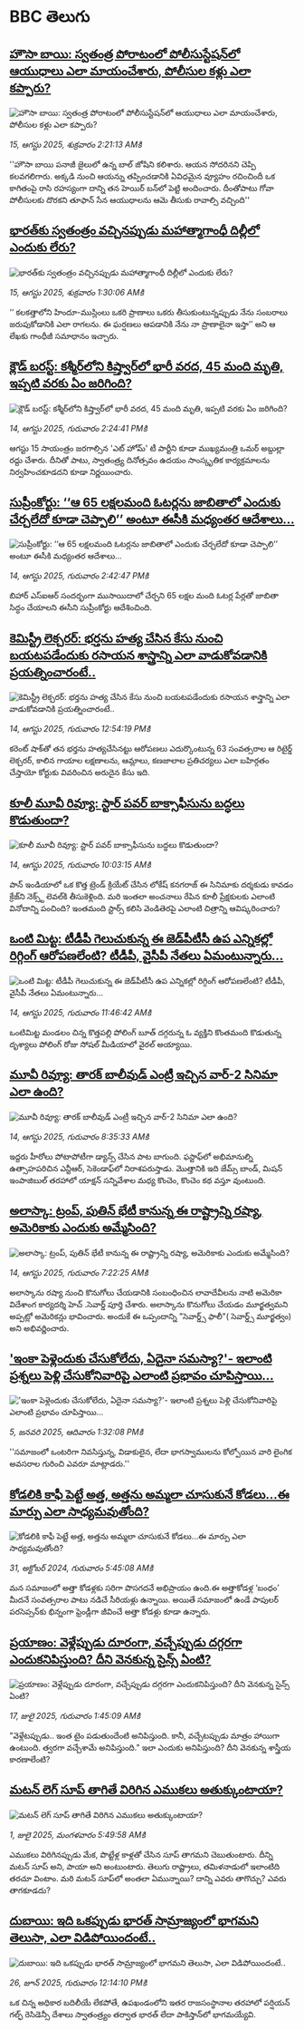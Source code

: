 # BBC తెలుగు## [హౌసా బాయి: స్వతంత్ర పోరాటంలో  పోలీసుస్టేషన్‌లో ఆయుధాలు ఎలా  మాయంచేశారు, పోలీసుల కళ్లు ఎలా కప్పారు? ](https://www.bbc.com/telugu/articles/c0kzpp7m08mo?at_medium=RSS&at_campaign=rss?at_campaign=githubrss)![హౌసా బాయి: స్వతంత్ర పోరాటంలో  పోలీసుస్టేషన్‌లో ఆయుధాలు ఎలా  మాయంచేశారు, పోలీసుల కళ్లు ఎలా కప్పారు? ](https://ichef.bbci.co.uk/ace/ws/240/cpsprodpb/0de3/live/d7aec9a0-797b-11f0-b846-39cdf5823c75.jpg)_15, ఆగస్టు 2025, శుక్రవారం 2:21:13 AMకి_''హౌసా బాయి పనాజీ జైలులో ఉన్న బాల్ జోషిని కలిశారు. ఆయన సోదరినని చెప్పి కలవగలిగారు. అక్కడి నుంచి ఆయన్ను తప్పించడానికి ఏవిధమైన వ్యూహం రచించిందీ ఒక కాగితంపై రాసి రహస్యంగా దాన్ని తన హెయిర్ బన్‌లో పెట్టి అందించారు. దీంతోపాటు గోవా పోలీసులకు దొరకని తూఫాన్ సేన ఆయుధాలను ఆమె తీసుకు రావాల్సి వచ్చింది''## [భారత్‌కు స్వతంత్రం వచ్చినప్పుడు మహాత్మాగాంధీ దిల్లీలో ఎందుకు లేరు?  ](https://www.bbc.com/telugu/articles/c78mzk417x2o?at_medium=RSS&at_campaign=rss?at_campaign=githubrss)![భారత్‌కు స్వతంత్రం వచ్చినప్పుడు మహాత్మాగాంధీ దిల్లీలో ఎందుకు లేరు?  ](https://ichef.bbci.co.uk/ace/ws/240/cpsprodpb/20ec/live/5599c240-7975-11f0-a037-016d692bc6ba.jpg)_15, ఆగస్టు 2025, శుక్రవారం 1:30:06 AMకి_‘‘ కలకత్తాలోని హిందూ-ముస్లింలు ఒకరి ప్రాణాలు ఒకరు తీసుకుంటున్నప్పుడు నేను సంబరాలు జరుపుకోడానికి ఎలా రాగలను. ఈ ఘర్షణలు ఆపడానికి నేను నా ప్రాణాలైనా ఇస్తా’’ అని ఆ లేఖకు గాంధీజీ సమాధానం ఇచ్చారు.## [క్లౌడ్ బరస్ట్: కశ్మీర్‌లోని కిష్త్వార్‌‌లో భారీ వరద, 45 మంది మృతి, ఇప్పటి వరకు ఏం జరిగింది?](https://www.bbc.com/telugu/articles/cpv0109x1z3o?at_medium=RSS&at_campaign=rss?at_campaign=githubrss)![క్లౌడ్ బరస్ట్: కశ్మీర్‌లోని కిష్త్వార్‌‌లో భారీ వరద, 45 మంది మృతి, ఇప్పటి వరకు ఏం జరిగింది?](https://ichef.bbci.co.uk/ace/ws/240/cpsprodpb/d87c/live/f5586020-7911-11f0-889a-61231d511eb3.png)_14, ఆగస్టు 2025, గురువారం 2:24:41 PMకి_ఆగస్టు 15 సాయంత్రం జరగాల్సిన 'ఎట్ హోమ్' టీ పార్టీని కూడా ముఖ్యమంత్రి  ఒమర్ అబ్దుల్లా రద్దు చేశారు. దీనితో పాటు, స్వాతంత్ర్య దినోత్సవం ఉదయం సాంస్కృతిక కార్యక్రమాలను నిర్వహించకూడదని కూడా నిర్ణయించారు.## [సుప్రీంకోర్టు: ‘‘ఆ 65 లక్షలమంది ఓటర్లను జాబితాలో ఎందుకు చేర్చలేదో కూడా చెప్పాలి’’ అంటూ ఈసీకి మధ్యంతర ఆదేశాలు...](https://www.bbc.com/telugu/articles/cx2xpx09xj1o?at_medium=RSS&at_campaign=rss?at_campaign=githubrss)![సుప్రీంకోర్టు: ‘‘ఆ 65 లక్షలమంది ఓటర్లను జాబితాలో ఎందుకు చేర్చలేదో కూడా చెప్పాలి’’ అంటూ ఈసీకి మధ్యంతర ఆదేశాలు...](https://ichef.bbci.co.uk/ace/standard/240/cpsprodpb/b50f/live/2b80a8f0-791d-11f0-a34f-318be3fb0481.jpg)_14, ఆగస్టు 2025, గురువారం 2:42:47 PMకి_బిహార్ ఎస్‌ఐఆర్ సందర్భంగా ముసాయిదాలో చేర్చని 65 లక్షల మంది ఓటర్ల పేర్లతో జాబితా సిద్ధం చేయాలని ఈసీని సుప్రీంకోర్టు ఆదేశించింది.## [కెమిస్ట్రీ లెక్చరర్: భర్తను హత్య చేసిన కేసు నుంచి బయటపడేందుకు రసాయన శాస్త్రాన్ని ఎలా వాడుకోవడానికి ప్రయత్నించారంటే..](https://www.bbc.com/telugu/articles/cwy3pnmzx3po?at_medium=RSS&at_campaign=rss?at_campaign=githubrss)![కెమిస్ట్రీ లెక్చరర్: భర్తను హత్య చేసిన కేసు నుంచి బయటపడేందుకు రసాయన శాస్త్రాన్ని ఎలా వాడుకోవడానికి ప్రయత్నించారంటే..](https://ichef.bbci.co.uk/ace/ws/240/cpsprodpb/b689/live/e42b74b0-78f1-11f0-8071-1788c7e8ae0e.jpg)_14, ఆగస్టు 2025, గురువారం 12:54:19 PMకి_కరెంట్ షాక్‌తో తన భర్తను హత్యచేసినట్టు ఆరోపణలు ఎదుర్కొంటున్న 63 సంవత్సరాల ఆ రిటైర్డ్ లెక్చరర్, కాలిన గాయాల లక్షణాలను, ఆమ్లాలు, కణజాలాల ప్రతిచర్యలు ఎలా బహిర్గతం చేస్తాయో కోర్టుకు వివరించిన అరుదైన కేసు ఇది.## [కూలీ మూవీ రివ్యూ: స్టార్ పవర్ బాక్సాఫీసును బద్ధలు కొడుతుందా?](https://www.bbc.com/telugu/articles/c70xj65x12do?at_medium=RSS&at_campaign=rss?at_campaign=githubrss)![కూలీ మూవీ రివ్యూ: స్టార్ పవర్ బాక్సాఫీసును బద్ధలు కొడుతుందా?](https://ichef.bbci.co.uk/ace/ws/240/cpsprodpb/416c/live/7e2c6f40-78f4-11f0-b269-4d857ea3c116.jpg)_14, ఆగస్టు 2025, గురువారం 10:03:15 AMకి_పాన్ ఇండియాలో ఒక కొత్త ట్రెండ్ క్రియేట్ చేసిన లోకేష్ కనగరాజ్ ఈ సినిమాకు దర్శకుడు కావడం క్రేజ్‌ని నెక్స్ట్ లెవల్‌కి తీసుకెళ్లింది. మరి ఇంతలా అంచనాలు రేపిన కూలీ ప్రేక్షకులకు ఎలాంటి వినోదాన్ని పంచింది? ఇంతమంది స్టార్స్ కలిసి వెండితెరపై ఎలాంటి చిత్రాన్ని ఆవిష్కరించారు?## [ఒంటి మిట్ట: టీడీపీ గెలుచుకున్న ఈ జెడ్‌పీటీసీ ఉప ఎన్నికల్లో రిగ్గింగ్ ఆరోపణలేంటి? టీడీపీ, వైసీపీ నేతలు  ఏమంటున్నారు...](https://www.bbc.com/telugu/articles/cjr10nv5d3po?at_medium=RSS&at_campaign=rss?at_campaign=githubrss)![ఒంటి మిట్ట: టీడీపీ గెలుచుకున్న ఈ జెడ్‌పీటీసీ ఉప ఎన్నికల్లో రిగ్గింగ్ ఆరోపణలేంటి? టీడీపీ, వైసీపీ నేతలు  ఏమంటున్నారు...](https://ichef.bbci.co.uk/ace/ws/240/cpsprodpb/3775/live/16a13340-78f1-11f0-a975-cb151ca452f4.jpg)_14, ఆగస్టు 2025, గురువారం 11:46:42 AMకి_ఒంటిమిట్ట మండలం చిన్న కొత్తపల్లి పోలింగ్ బూత్ దగ్గరున్న ఓ వ్యక్తిని కొంతమంది కొడుతున్న దృశ్యాలు పోలింగ్ రోజు  సోషల్ మీడియాలో వైరల్ అయ్యాయి.## [మూవీ రివ్యూ:  తారక్ బాలీవుడ్ ఎంట్రీ ఇచ్చిన వార్-2 సినిమా ఎలా ఉంది? ](https://www.bbc.com/telugu/articles/cx2qne8njdzo?at_medium=RSS&at_campaign=rss?at_campaign=githubrss)![మూవీ రివ్యూ:  తారక్ బాలీవుడ్ ఎంట్రీ ఇచ్చిన వార్-2 సినిమా ఎలా ఉంది? ](https://ichef.bbci.co.uk/ace/ws/240/cpsprodpb/2d82/live/3d6e9b10-78e8-11f0-ad5e-d7ef7e9f4dda.jpg)_14, ఆగస్టు 2025, గురువారం 8:35:33 AMకి_ఇద్ద‌రు హీరోలు పోటాపోటీగా డ్యాన్స్ చేసిన పాట బాగుంది. ఫ‌స్టాఫ్‌లో అభిమానుల్ని ఉత్సాహ‌ప‌రిచిన ఎన్టీఆర్‌, సెకెండాఫ్‌లో నిరాశ‌ప‌రుస్తాడు. మొత్తానికి ఇది జేమ్స్ బాండ్‌, మిష‌న్ ఇంపాజిబుల్ త‌ర‌హాలో యాక్ష‌న్ స‌న్నివేశాల‌ మధ్య కొంచెం, కొంచెం  క‌థ వ‌స్తూ వుంటుంది.## [అలాస్కా: ట్రంప్, పుతిన్ భేటీ కానున్న ఈ రాష్ట్రాన్ని రష్యా, అమెరికాకు ఎందుకు అమ్మేసింది? ](https://www.bbc.com/telugu/articles/c7410elnzz8o?at_medium=RSS&at_campaign=rss?at_campaign=githubrss)![అలాస్కా: ట్రంప్, పుతిన్ భేటీ కానున్న ఈ రాష్ట్రాన్ని రష్యా, అమెరికాకు ఎందుకు అమ్మేసింది? ](https://ichef.bbci.co.uk/ace/ws/240/cpsprodpb/a863/live/a81e5b50-78b9-11f0-a975-cb151ca452f4.jpg)_14, ఆగస్టు 2025, గురువారం 7:22:25 AMకి_అలాస్కాను రష్యా నుంచి  కొనుగోలు చేయడానికి  సంబంధించిన లావాదేవీలను నాటి అమెరికా విదేశాంగ కార్యదర్శి హెచ్ .సెవార్డ్ పూర్తి చేశారు.  అలాస్కాను కొనుగోలు చేయడం మూర్ఖత్వమని అప్పట్లో అమెరికన్లు భావించారు. అందుకే ఈ ఒప్పందాన్ని "సెవార్డ్స్ ఫాలీ"( సెవార్డ్స్ మూర్ఖత్వం) అని అభివర్ణించారు.## ['ఇంకా పెళ్లెందుకు చేసుకోలేదు, ఏదైనా సమస్యా?'- ఇలాంటి ప్రశ్నలు పెళ్లి చేసుకోనివారిపై ఎలాంటి ప్రభావం చూపిస్తాయి... ](https://www.bbc.com/telugu/articles/cgq1w3lz7yyo?at_medium=RSS&at_campaign=rss?at_campaign=githubrss)!['ఇంకా పెళ్లెందుకు చేసుకోలేదు, ఏదైనా సమస్యా?'- ఇలాంటి ప్రశ్నలు పెళ్లి చేసుకోనివారిపై ఎలాంటి ప్రభావం చూపిస్తాయి... ](https://ichef.bbci.co.uk/ace/ws/240/cpsprodpb/f6de/live/72c94a60-cb3e-11ef-87df-d575b9a434a4.jpg)_5, జనవరి 2025, ఆదివారం 1:32:08 PMకి_''సమాజంలో ఒంటరిగా నివసిస్తున్న, విడాకులైన, లేదా భాగస్వాములను కోల్పోయిన వారి లైంగిక అవసరాల గురించి ఎవరూ మాట్లాడరు.''## [కోడలికి కాఫీ పెట్టే అత్త, అత్తను అమ్మలా చూసుకునే కోడలు...ఈ మార్పు ఎలా సాధ్యమవుతోంది?](https://www.bbc.com/telugu/articles/c1l41zl8el2o?at_medium=RSS&at_campaign=rss?at_campaign=githubrss)![కోడలికి కాఫీ పెట్టే అత్త, అత్తను అమ్మలా చూసుకునే కోడలు...ఈ మార్పు ఎలా సాధ్యమవుతోంది?](https://ichef.bbci.co.uk/ace/ws/240/cpsprodpb/2b61/live/9176a6d0-8b0e-11ef-a81b-b1eda9741da3.jpg)_31, అక్టోబర్ 2024, గురువారం 5:45:08 AMకి_మన సమాజంలో అత్తా కోడళ్లకు సరిగా పొసగదనే అభిప్రాయం ఉంది.ఈ అత్తాకోడళ్ల ‘బంధం’ మీదనే సంవత్సరాల పాటు నడిచే సీరియళ్లు ఉన్నాయి. అయితే సమాజంలో ఉండే పాపులర్ పరసెప్సన్‌కు భిన్నంగా ఫ్రెండ్లీగా జీవించే అత్తా కోడళ్లు కూడా ఉన్నారు.## [ప్రయాణం: వెళ్లేప్పుడు దూరంగా, వచ్చేప్పుడు దగ్గరగా ఎందుకనిపిస్తుంది? దీని వెనకున్న సైన్స్ ఏంటి?](https://www.bbc.com/telugu/articles/c0l4y727n1jo?at_medium=RSS&at_campaign=rss?at_campaign=githubrss)![ప్రయాణం: వెళ్లేప్పుడు దూరంగా, వచ్చేప్పుడు దగ్గరగా ఎందుకనిపిస్తుంది? దీని వెనకున్న సైన్స్ ఏంటి?](https://ichef.bbci.co.uk/ace/ws/240/cpsprodpb/054c/live/6957c010-62b0-11f0-8e78-11023c48a856.png)_17, జులై 2025, గురువారం 1:45:09 AMకి_"వెళ్లేటప్పుడు.. ఇంత టైం పడుతుందేంటి అనిపిస్తుంది. కానీ, వచ్చేటప్పుడు మాత్రం హాయిగా ఉంటుంది. త్వరగా వచ్చేశామే అనిపిస్తుంది." ఇలా ఎందుకు అనిపిస్తుంది? దీని వెనకున్న శాస్త్రీయ కారణాలేంటి?## [మటన్ లెగ్ సూప్ తాగితే విరిగిన ఎముకలు అతుక్కుంటాయా?](https://www.bbc.com/telugu/articles/c0l4g92j8kzo?at_medium=RSS&at_campaign=rss?at_campaign=githubrss)![మటన్ లెగ్ సూప్ తాగితే విరిగిన ఎముకలు అతుక్కుంటాయా?](https://ichef.bbci.co.uk/ace/ws/240/cpsprodpb/b31e/live/cce532c0-6d41-11f0-9462-bb509dc78127.jpg)_1, జులై 2025, మంగళవారం 5:49:58 AMకి_ఎముకలు విరిగినప్పుడు మేక, పొట్టేళ్ల కాళ్లతో చేసిన సూప్ తాగమని చెబుతుంటారు. దీన్ని మటన్ సూప్ అని, పాయా అని అంటుంటారు. తెలుగు రాష్ట్రాలు, తమిళనాడులో ఇలాంటిది తరచూ వింటాం. మరి మటన్ సూప్‌లో అంతలా ఏమున్నాయి? దాన్ని ఎవరు తాగొచ్చు? ఎవరు తాగకూడదు?## [దుబాయి: ఇది ఒకప్పుడు భారత్ సామ్రాజ్యంలో భాగమని తెలుసా, ఎలా విడిపోయిందంటే..](https://www.bbc.com/telugu/articles/ce83x3rekyyo?at_medium=RSS&at_campaign=rss?at_campaign=githubrss)![దుబాయి: ఇది ఒకప్పుడు భారత్ సామ్రాజ్యంలో భాగమని తెలుసా, ఎలా విడిపోయిందంటే..](https://ichef.bbci.co.uk/ace/ws/240/cpsprodpb/89c1/live/fbe80b80-5282-11f0-809e-059b7ea85131.jpg)_26, జూన్ 2025, గురువారం 12:14:10 PMకి_ఒక చిన్న అధికార బదిలీయే లేకపోతే, ఉపఖండంలోని ఇతర రాజసంస్థానాల తరహాలో  పర్షియన్ గల్ఫ్ రెసిడెన్సీ దేశాలు స్వాతంత్ర్యం తర్వాత భారత్ లేదా పాకిస్తాన్‌లో భాగమయ్యేవి.